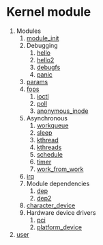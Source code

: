 # Kernel module

1.  Modules
    1.  [module_init](module_init.c)
    1.  Debugging
        1.  [hello](hello.c)
        1.  [hello2](hello2.c)
        1.  [debugfs](debugfs.c)
        1.  [panic](panic.c)
    1.  [params](params.c)
    1.  [fops](fops.c)
        1. [ioctl](ioctl.c)
        1. [poll](poll.c)
        1. [anonymous_inode](anonymous_inode.c)
    1.  Asynchronous
        1. [workqueue](workqueue.c)
        1. [sleep](sleep.c)
        1. [kthread](kthread.c)
        1. [kthreads](kthreads.c)
        1. [schedule](schedule.c)
        1. [timer](timer.c)
        1. [work_from_work](work_from_work.c)
    1.  [irq](irq.c)
    1.  Module dependencies
        1. [dep](dep.c)
        1. [dep2](dep2.c)
    1.  [character_device](character_device.c)
    1.  Hardware device drivers
        1. [pci](pci.c)
        1. [platform_device](platform_device.c)
1.  [user](user/)
